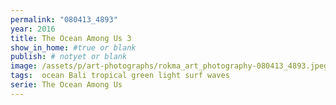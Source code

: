 ```yaml
---
permalink: "080413_4893"
year: 2016
title: The Ocean Among Us 3
show_in_home: #true or blank
publish: # notyet or blank
image: /assets/p/art-photographs/rokma_art_photography-080413_4893.jpeg
tags:  ocean Bali tropical green light surf waves
serie: The Ocean Among Us
---
```

